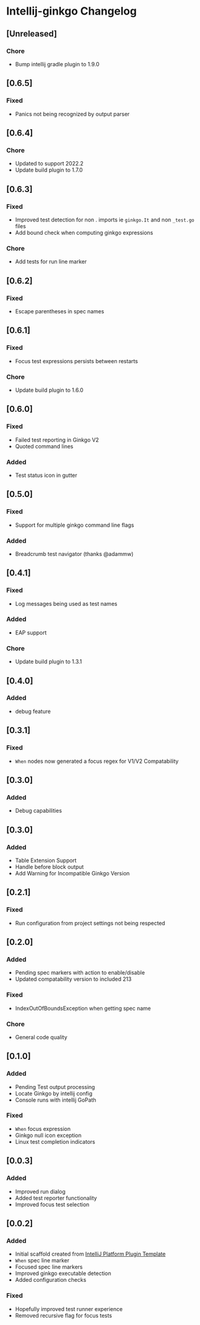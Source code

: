 <!-- Keep a Changelog guide -> https://keepachangelog.com -->

# Intellij-ginkgo Changelog

## [Unreleased]
### Chore
- Bump intellij gradle plugin to 1.9.0

## [0.6.5]
### Fixed
- Panics not being recognized by output parser

## [0.6.4]
### Chore
- Updated to support 2022.2
- Update build plugin to 1.7.0

## [0.6.3]
### Fixed
- Improved test detection for non . imports ie `ginkgo.It` and non `_test.go` files
- Add bound check when computing ginkgo expressions
### Chore
- Add tests for run line marker

## [0.6.2]
### Fixed
- Escape parentheses in spec names

## [0.6.1]
### Fixed
- Focus test expressions persists between restarts
### Chore
- Update build plugin to 1.6.0

## [0.6.0]
### Fixed
- Failed test reporting in Ginkgo V2
- Quoted command lines
### Added
- Test status icon in gutter

## [0.5.0]
### Fixed
- Support for multiple ginkgo command line flags
### Added
- Breadcrumb test navigator (thanks @adammw)

## [0.4.1]
### Fixed
- Log messages being used as test names
### Added
- EAP support
### Chore
- Update build plugin to 1.3.1

## [0.4.0]
### Added
- debug feature

## [0.3.1]
### Fixed
- `When` nodes now generated a focus regex for V1/V2 Compatability

## [0.3.0]
### Added
- Debug capabilities

## [0.3.0]
### Added
- Table Extension Support
- Handle before block output
- Add Warning for Incompatible Ginkgo Version

## [0.2.1]
### Fixed
- Run configuration from project settings not being respected

## [0.2.0]
### Added
- Pending spec markers with action to enable/disable
- Updated compatability version to included 213

### Fixed
- IndexOutOfBoundsException when getting spec name

### Chore
- General code quality

## [0.1.0]
### Added
- Pending Test output processing
- Locate Ginkgo by intellij config
- Console runs with intellij GoPath

### Fixed
- `When` focus expression
- Ginkgo null icon exception
- Linux test completion indicators

## [0.0.3]
### Added 
- Improved run dialog
- Added test reporter functionality
- Improved focus test selection

## [0.0.2]
### Added
- Initial scaffold created from [IntelliJ Platform Plugin Template](https://github.com/JetBrains/intellij-platform-plugin-template)
- `When` spec line marker
- Focused spec line markers
- Improved ginkgo executable detection
- Added configuration checks

### Fixed
- Hopefully improved test runner experience
- Removed recursive flag for focus tests
